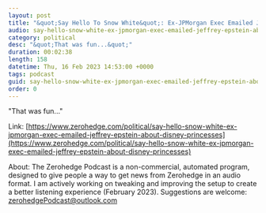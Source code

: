 ```yaml
---
layout: post
title: "&quot;Say Hello To Snow White&quot;: Ex-JPMorgan Exec Emailed Jeffrey Epstein About Disney Princesses"
audio: say-hello-snow-white-ex-jpmorgan-exec-emailed-jeffrey-epstein-about-disney-princesses-0
category: political
desc: "&quot;That was fun...&quot;"
duration: 00:02:38
length: 158
datetime: Thu, 16 Feb 2023 14:53:00 +0000
tags: podcast
guid: say-hello-snow-white-ex-jpmorgan-exec-emailed-jeffrey-epstein-about-disney-princesses-0
order: 0
---
```

&quot;That was fun...&quot;

Link: [https://www.zerohedge.com/political/say-hello-snow-white-ex-jpmorgan-exec-emailed-jeffrey-epstein-about-disney-princesses](https://www.zerohedge.com/political/say-hello-snow-white-ex-jpmorgan-exec-emailed-jeffrey-epstein-about-disney-princesses)

About: The Zerohedge Podcast is a non-commercial, automated program, designed to give people a way to get news from Zerohedge in an audio format.  I am actively working on tweaking and improving the setup to create a better listening experience (February 2023).  Suggestions are welcome: [zerohedgePodcast@outlook.com](mailto:zerohedgePodcast@outlook.com)